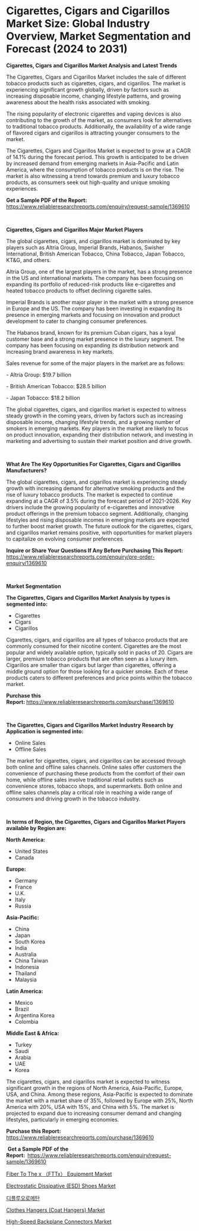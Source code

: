 <p><h1>Cigarettes, Cigars and Cigarillos Market Size: Global Industry Overview, Market Segmentation and Forecast (2024 to 2031)</h1></p><p><strong>Cigarettes, Cigars and Cigarillos Market Analysis and Latest Trends</strong></p>
<p><p>The Cigarettes, Cigars and Cigarillos Market includes the sale of different tobacco products such as cigarettes, cigars, and cigarillos. The market is experiencing significant growth globally, driven by factors such as increasing disposable income, changing lifestyle patterns, and growing awareness about the health risks associated with smoking.</p><p>The rising popularity of electronic cigarettes and vaping devices is also contributing to the growth of the market, as consumers look for alternatives to traditional tobacco products. Additionally, the availability of a wide range of flavored cigars and cigarillos is attracting younger consumers to the market.</p><p>The Cigarettes, Cigars and Cigarillos Market is expected to grow at a CAGR of 14.1% during the forecast period. This growth is anticipated to be driven by increased demand from emerging markets in Asia-Pacific and Latin America, where the consumption of tobacco products is on the rise. The market is also witnessing a trend towards premium and luxury tobacco products, as consumers seek out high-quality and unique smoking experiences.</p></p>
<p><strong>Get a Sample PDF of the Report:&nbsp;</strong> <a href="https://www.reliableresearchreports.com/enquiry/request-sample/1369610">https://www.reliableresearchreports.com/enquiry/request-sample/1369610</a></p>
<p>&nbsp;</p>
<p><strong>Cigarettes, Cigars and Cigarillos Major Market Players</strong></p>
<p><p>The global cigarettes, cigars, and cigarillos market is dominated by key players such as Altria Group, Imperial Brands, Habanos, Swisher International, British American Tobacco, China Tobacco, Japan Tobacco, KT&G, and others.</p><p>Altria Group, one of the largest players in the market, has a strong presence in the US and international markets. The company has been focusing on expanding its portfolio of reduced-risk products like e-cigarettes and heated tobacco products to offset declining cigarette sales.</p><p>Imperial Brands is another major player in the market with a strong presence in Europe and the US. The company has been investing in expanding its presence in emerging markets and focusing on innovation and product development to cater to changing consumer preferences.</p><p>The Habanos brand, known for its premium Cuban cigars, has a loyal customer base and a strong market presence in the luxury segment. The company has been focusing on expanding its distribution network and increasing brand awareness in key markets.</p><p>Sales revenue for some of the major players in the market are as follows:</p><p>- Altria Group: $19.7 billion</p><p>- British American Tobacco: $28.5 billion</p><p>- Japan Tobacco: $18.2 billion</p><p>The global cigarettes, cigars, and cigarillos market is expected to witness steady growth in the coming years, driven by factors such as increasing disposable income, changing lifestyle trends, and a growing number of smokers in emerging markets. Key players in the market are likely to focus on product innovation, expanding their distribution network, and investing in marketing and advertising to sustain their market position and drive growth.</p></p>
<p>&nbsp;</p>
<p><strong>What Are The Key Opportunities For Cigarettes, Cigars and Cigarillos Manufacturers?</strong></p>
<p><p>The global cigarettes, cigars, and cigarillos market is experiencing steady growth with increasing demand for alternative smoking products and the rise of luxury tobacco products. The market is expected to continue expanding at a CAGR of 3.5% during the forecast period of 2021-2026. Key drivers include the growing popularity of e-cigarettes and innovative product offerings in the premium tobacco segment. Additionally, changing lifestyles and rising disposable incomes in emerging markets are expected to further boost market growth. The future outlook for the cigarettes, cigars, and cigarillos market remains positive, with opportunities for market players to capitalize on evolving consumer preferences.</p></p>
<p><strong>Inquire or Share Your Questions If Any Before Purchasing This Report:</strong> <a href="https://www.reliableresearchreports.com/enquiry/pre-order-enquiry/1369610">https://www.reliableresearchreports.com/enquiry/pre-order-enquiry/1369610</a></p>
<p>&nbsp;</p>
<p><strong>Market Segmentation</strong></p>
<p><strong>The Cigarettes, Cigars and Cigarillos Market Analysis by types is segmented into:</strong></p>
<p><ul><li>Cigarettes</li><li>Cigars</li><li>Cigarillos</li></ul></p>
<p><p>Cigarettes, cigars, and cigarillos are all types of tobacco products that are commonly consumed for their nicotine content. Cigarettes are the most popular and widely available option, typically sold in packs of 20. Cigars are larger, premium tobacco products that are often seen as a luxury item. Cigarillos are smaller than cigars but larger than cigarettes, offering a middle ground option for those looking for a quicker smoke. Each of these products caters to different preferences and price points within the tobacco market.</p></p>
<p><strong>Purchase this Report:&nbsp;</strong><a href="https://www.reliableresearchreports.com/purchase/1369610">https://www.reliableresearchreports.com/purchase/1369610</a></p>
<p>&nbsp;</p>
<p><strong>The Cigarettes, Cigars and Cigarillos Market Industry Research by Application is segmented into:</strong></p>
<p><ul><li>Online Sales</li><li>Offline Sales</li></ul></p>
<p><p>The market for cigarettes, cigars, and cigarillos can be accessed through both online and offline sales channels. Online sales offer customers the convenience of purchasing these products from the comfort of their own home, while offline sales involve traditional retail outlets such as convenience stores, tobacco shops, and supermarkets. Both online and offline sales channels play a critical role in reaching a wide range of consumers and driving growth in the tobacco industry.</p></p>
<p>&nbsp;</p>
<p><strong>In terms of Region, the Cigarettes, Cigars and Cigarillos Market Players available by Region are:</strong></p>
<p>
    <p> <strong> North America: </strong>
        <ul>
            <li>United States</li>
            <li>Canada</li>
        </ul>
        </p> 
    <p> <strong> Europe: </strong>
        <ul>
            <li>Germany</li>
            <li>France</li>
            <li>U.K.</li>
            <li>Italy</li>
            <li>Russia</li>
        </ul>
        </p> 
    <p> <strong> Asia-Pacific: </strong>
        <ul>
            <li>China</li>
            <li>Japan</li>
            <li>South Korea</li>
            <li>India</li>
            <li>Australia</li>
            <li>China Taiwan</li>
            <li>Indonesia</li>
            <li>Thailand</li>
            <li>Malaysia</li>
        </ul>
        </p> 
    <p> <strong> Latin America: </strong>
        <ul>
            <li>Mexico</li>
            <li>Brazil</li>
            <li>Argentina Korea</li>
            <li>Colombia</li>
        </ul>
        </p> 
    <p> <strong> Middle East & Africa: </strong>
        <ul>
            <li>Turkey</li>
            <li>Saudi</li>
            <li>Arabia</li>
            <li>UAE</li>
            <li>Korea</li>
        </ul>
    </p>
    </p>
<p><p>The cigarettes, cigars, and cigarillos market is expected to witness significant growth in the regions of North America, Asia-Pacific, Europe, USA, and China. Among these regions, Asia-Pacific is expected to dominate the market with a market share of 35%, followed by Europe with 25%, North America with 20%, USA with 15%, and China with 5%. The market is projected to expand due to increasing consumer demand and changing lifestyles, particularly in emerging economies.</p></p>
<p><strong>Purchase this Report: </strong><a href="https://www.reliableresearchreports.com/purchase/1369610">https://www.reliableresearchreports.com/purchase/1369610</a></p>
<p>&nbsp;<strong>Get a Sample PDF of the Report:&nbsp;&nbsp;</strong><a href="https://www.reliableresearchreports.com/enquiry/request-sample/1369610">https://www.reliableresearchreports.com/enquiry/request-sample/1369610</a></p>
<p><strong></strong></p>
<p><p><a href="https://issuu.com/reportprime-2/docs/fiber-to-the-x-fttx-equipment-market-size-2030.ppt">Fiber To The x （FTTx） Equipment Market</a></p><p><a href="https://github.com/timeliteaut/Market-Research-Report-List-1/blob/main/electrostatic-dissipative-esd-shoes-market.md">Electrostatic Dissipative (ESD) Shoes Market</a></p><p><a href="https://medium.com/@felipegrrady654556/%EC%9D%B4-%EC%A4%91-%ED%99%98%ED%83%84%ED%99%94-%EC%95%94%EB%AA%A8%EB%8B%88%EC%95%84-%EC%8B%9C%EC%9E%A5%EC%9D%84-%EB%B6%84%EC%84%9D%ED%95%A9%EB%8B%88%EB%8B%A4-%EA%B8%80%EB%A1%9C%EB%B2%8C-%EC%82%B0%EC%97%85-%EC%A0%84%EB%A7%9D-%EB%B0%8F-%EC%98%88%EC%B8%A1-2024%EB%85%84%EB%B6%80%ED%84%B0-2031%EB%85%84%EA%B9%8C%EC%A7%80-a33bbecffe96">디플루오로메탄</a></p><p><a href="https://github.com/bobicer/Market-Research-Report-List-2/blob/main/clothes-hangers-coat-hangers-market.md">Clothes Hangers (Coat Hangers) Market</a></p><p><a href="https://issuu.com/reportprime-2/docs/high-speed-backplane-connectors-market-size-2030.p">High-Speed Backplane Connectors Market</a></p></p>